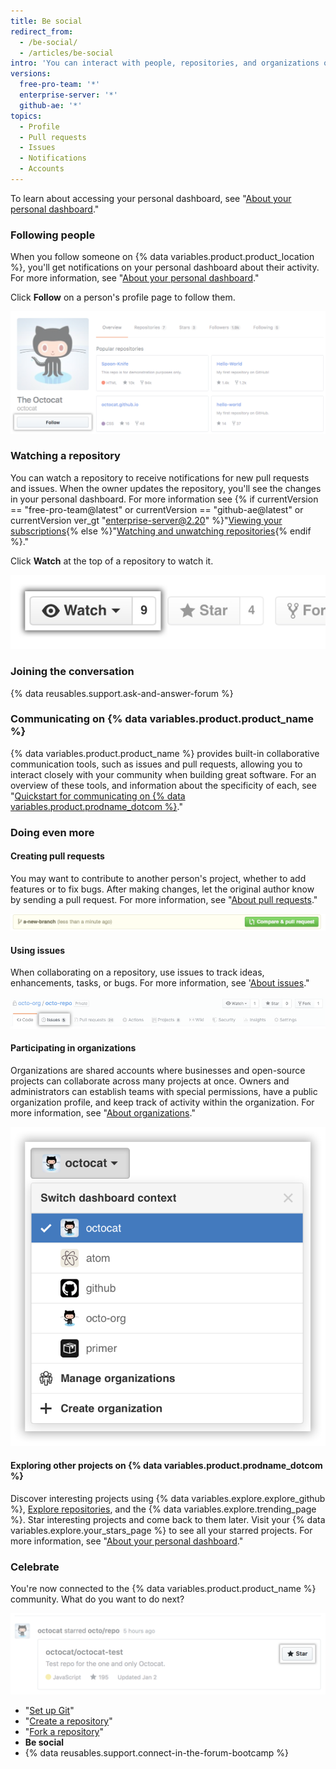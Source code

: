 ```yaml
---
title: Be social
redirect_from:
  - /be-social/
  - /articles/be-social
intro: 'You can interact with people, repositories, and organizations on {% data variables.product.prodname_dotcom %}. See what others are working on and who they''re connecting with from your personal dashboard.'
versions:
  free-pro-team: '*'
  enterprise-server: '*'
  github-ae: '*'
topics:
  - Profile
  - Pull requests
  - Issues
  - Notifications
  - Accounts
---
```


To learn about accessing your personal dashboard, see "[About your personal dashboard](/articles/about-your-personal-dashboard)."

### Following people

When you follow someone on {% data variables.product.product_location %}, you'll get notifications on your personal dashboard about their activity. For more information, see "[About your personal dashboard](/articles/about-your-personal-dashboard)."

Click **Follow** on a person's profile page to follow them.

![Follow user button](/assets/images/help/profile/follow-user-button.png)

### Watching a repository

You can watch a repository to receive notifications for new pull requests and issues. When the owner updates the repository, you'll see the changes in your personal dashboard. For more information see {% if currentVersion == "free-pro-team@latest" or currentVersion == "github-ae@latest" or currentVersion ver_gt "enterprise-server@2.20" %}"[Viewing your subscriptions](/github/managing-subscriptions-and-notifications-on-github/viewing-your-subscriptions){% else %}"[Watching and unwatching repositories](/github/receiving-notifications-about-activity-on-github/watching-and-unwatching-repositories){% endif %}."

Click **Watch** at the top of a repository to watch it.

![Watch repository button](/assets/images/help/repository/repo-actions-watch.png)

### Joining the conversation

{% data reusables.support.ask-and-answer-forum %}

### Communicating on {% data variables.product.product_name %}

{% data variables.product.product_name %} provides built-in collaborative communication tools, such as issues and pull requests, allowing you to interact closely with your community when building great software. For an overview of these tools, and information about the specificity of each, see "[Quickstart for communicating on {% data variables.product.prodname_dotcom %}](/github/collaborating-with-issues-and-pull-requests/quickstart-for-communicating-on-github)."

### Doing even more

#### Creating pull requests

 You may want to contribute to another person's project, whether to add features or to fix bugs. After making changes, let the original author know by sending a pull request. For more information, see "[About pull requests](/articles/about-pull-requests)."

 ![Pull request button](/assets/images/help/repository/repo-actions-pullrequest.png)

#### Using issues

When collaborating on a repository, use issues to track ideas, enhancements, tasks, or bugs. For more information, see '[About issues](/articles/about-issues/)."

![Issues button](/assets/images/help/repository/repo-tabs-issues.png)

#### Participating in organizations

Organizations are shared accounts where businesses and open-source projects can collaborate across many projects at once. Owners and administrators can establish teams with special permissions, have a public organization profile, and keep track of activity within the organization. For more information, see "[About organizations](/articles/about-organizations/)."

![Switch account context dropdown](/assets/images/help/overview/dashboard-contextswitcher.png)

#### Exploring other projects on {% data variables.product.prodname_dotcom %}

Discover interesting projects using {% data variables.explore.explore_github %}, [Explore repositories](https://github.com/explore), and the {% data variables.explore.trending_page %}. Star interesting projects and come back to them later. Visit your {% data variables.explore.your_stars_page %} to see all your starred projects.  For more information, see "[About your personal dashboard](/articles/about-your-personal-dashboard/)." 

### Celebrate

You're now connected to the {% data variables.product.product_name %} community. What do you want to do next?

![Star a project](/assets/images/help/stars/star-a-project.png)

- "[Set up Git](/articles/set-up-git)"
- "[Create a repository](/articles/create-a-repo)"
- "[Fork a repository](/articles/fork-a-repo)"
- **Be social**
- {% data reusables.support.connect-in-the-forum-bootcamp %}
